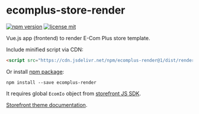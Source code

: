 # ecomplus-store-render

[![npm version](https://img.shields.io/npm/v/ecomplus-render.svg)](https://www.npmjs.org/ecomplus-render)
[![license mit](https://img.shields.io/badge/License-MIT-yellow.svg)](https://opensource.org/licenses/MIT)

Vue.js app (frontend) to render E-Com Plus store template.

Include minified script via CDN:

```html
<script src="https://cdn.jsdelivr.net/npm/ecomplus-render@1/dist/render.min.js"></script>
```

Or install [npm package](https://www.npmjs.com/package/ecomplus-render):

`npm install --save ecomplus-render`

It requires global `EcomIo` object from
[storefront JS SDK](https://github.com/ecomclub/ecomplus-sdk-js).

[Storefront theme documentation](https://ecomclub.github.io/ecomplus-store-template/).
